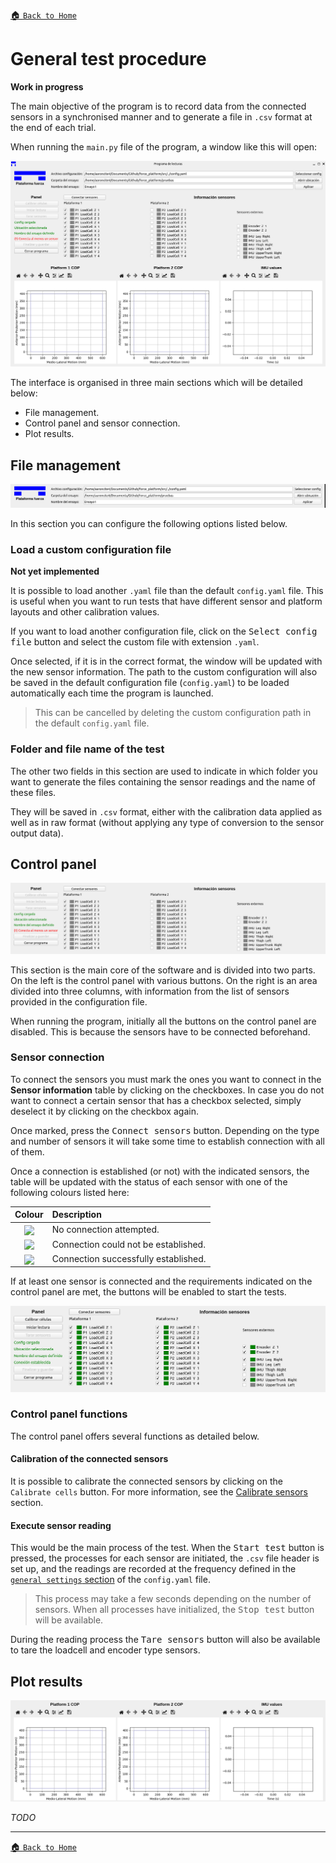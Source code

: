 [:house: `Back to Home`](../home.md)

# General test procedure
**Work in progress**

The main objective of the program is to record data from the connected sensors in a synchronised manner and to generate a file in `.csv` format at the end of each trial.

When running the `main.py` file of the program, a window like this will open:

![Main GUI](../../images/docs_images/main_gui.png)

The interface is organised in three main sections which will be detailed below:
- File management.
- Control panel and sensor connection.
- Plot results.

## File management

![Main GUI Section 1](../../images/docs_images/main_gui_section1.png)

In this section you can configure the following options listed below.

### Load a custom configuration file
**Not yet implemented**

It is possible to load another `.yaml` file than the default `config.yaml` file. This is useful when you want to run tests that have different sensor and platform layouts and other calibration values.

If you want to load another configuration file, click on the <kbd>Select config file</kbd> button and select the custom file with extension `.yaml`.

Once selected, if it is in the correct format, the window will be updated with the new sensor information. The path to the custom configuration will also be saved in the default configuration file (`config.yaml`) to be loaded automatically each time the program is launched.

> This can be cancelled by deleting the custom configuration path in the default `config.yaml` file.

### Folder and file name of the test

The other two fields in this section are used to indicate in which folder you want to generate the files containing the sensor readings and the name of these files.

They will be saved in `.csv` format, either with the calibration data applied as well as in raw format (without applying any type of conversion to the sensor output data).

## Control panel

![Main GUI Section 2](../../images/docs_images/main_gui_section2.png)

This section is the main core of the software and is divided into two parts. On the left is the control panel with various buttons. On the right is an area divided into three columns, with information from the list of sensors provided in the configuration file.

When running the program, initially all the buttons on the control panel are disabled. This is because the sensors have to be connected beforehand.

### Sensor connection

To connect the sensors you must mark the ones you want to connect in the **Sensor information** table by clicking on the checkboxes. In case you do not want to connect a certain sensor that has a checkbox selected, simply deselect it by clicking on the checkbox again.

Once marked, press the <kbd>Connect sensors</kbd> button. Depending on the type and number of sensors it will take some time to establish connection with all of them.

Once a connection is established (or not) with the indicated sensors, the table will be updated with the status of each sensor with one of the following colours listed here:

| Colour | Description |
| :---: | :--- |
|<a href='#'><img valign='middle' src='https://readme-swatches.vercel.app/808080'/></a>| No connection attempted. |
|<a href='#'><img valign='middle' src='https://readme-swatches.vercel.app/ff0000'/></a>| Connection could not be established. |
|<a href='#'><img valign='middle' src='https://readme-swatches.vercel.app/008000'/></a>| Connection successfully established. |

If at least one sensor is connected and the requirements indicated on the control panel are met, the buttons will be enabled to start the tests.

![Main GUI Section 2 - Sensors connected](../../images/docs_images/main_gui_section2_connections.png)

### Control panel functions

The control panel offers several functions as detailed below.

#### Calibration of the connected sensors

It is possible to calibrate the connected sensors by clicking on the `Calibrate cells` button. For more information, see the [Calibrate sensors](calibration_test.md) section.

#### Execute sensor reading

This would be the main process of the test. When the <kbd>Start test</kbd> button is pressed, the processes for each sensor are initiated, the `.csv` file header is set up, and the readings are recorded at the frequency defined in the [`general settings` section](../setup/config_file.md#general-settings) of the `config.yaml` file.

> This process may take a few seconds depending on the number of sensors. When all processes have initialized, the <kbd>Stop test</kbd> button will be available.

During the reading process the <kbd>Tare sensors</kbd> button will also be available to tare the loadcell and encoder type sensors.

## Plot results

![Main GUI Section 3](../../images/docs_images/main_gui_section3.png)

*TODO*

---

[:house: `Back to Home`](../home.md)
